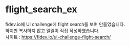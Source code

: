 # flight_search_ex

fidev.io에 UI challenge에 flight search를 보며 만들었습니다.<br>
하지만 복사하지 않고 일일이 직접 작성하였습니다.<br>
사이트 : https://fidev.io/ui-challenge-flight-search/

